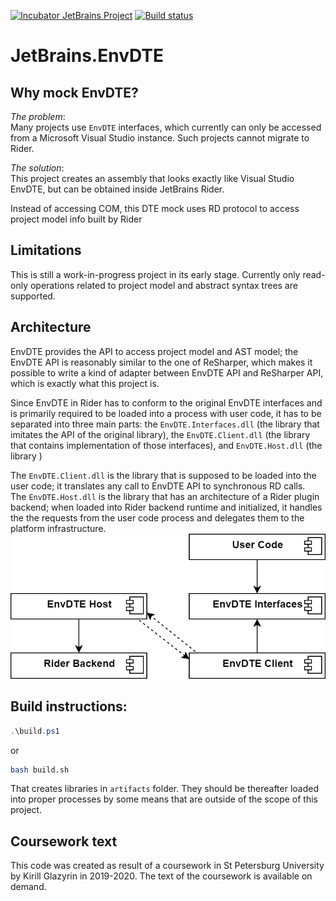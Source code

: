 ﻿[![Incubator JetBrains Project](http://jb.gg/badges/incubator.svg)](https://confluence.jetbrains.com/display/ALL/JetBrains+on+GitHub)
[![Build status](https://ci.appveyor.com/api/projects/status/3k72xhgntrj5t9h2?svg=true)](https://ci.appveyor.com/project/kirillgla/jetbrains-envdte)

JetBrains.EnvDTE
====

Why mock EnvDTE?
----
*The problem*:  
Many projects use `EnvDTE` interfaces, which currently can only be accessed from a Microsoft Visual Studio instance.
 Such projects cannot migrate to Rider.

*The solution*:  
This project creates an assembly that looks exactly like Visual Studio EnvDTE, but can be obtained inside JetBrains Rider.

Instead of accessing COM, this DTE mock uses RD protocol to access project model info built by Rider

Limitations
----
This is still a work-in-progress project in its early stage.
Currently only read-only operations related to project model and abstract syntax trees are supported.

Architecture
----
EnvDTE provides the API to access project model and AST model; the EnvDTE API is reasonably similar to the one of ReSharper,
which makes it possible to write a kind of adapter between EnvDTE API and ReSharper API, which is exactly what this project is.

Since EnvDTE in Rider has to conform to the original EnvDTE interfaces and is primarily required to be loaded into a process with user code,
it has to be separated into three main parts: the `EnvDTE.Interfaces.dll` (the library that imitates the API of the original library),
the `EnvDTE.Client.dll` (the library that contains implementation of those interfaces), and `EnvDTE.Host.dll` (the library )

The `EnvDTE.Client.dll` is the library that is supposed to be loaded into the user code; it translates any call to EnvDTE API to synchronous RD calls.  
The `EnvDTE.Host.dll` is the library that has an architecture of a Rider plugin backend;
when loaded into Rider backend runtime and initialized, it handles the the requests from the user code process
and delegates them to the platform infrastructure.
![](documentation/architecture.png)

Build instructions:
----
```powershell
.\build.ps1
```
or
```bash
bash build.sh
```

That creates libraries in `artifacts` folder.
They should be thereafter loaded into proper processes by some means that are outside of the scope of this project.

Coursework text
----
This code was created as result of a coursework in St Petersburg University by Kirill Glazyrin in 2019-2020.
The text of the coursework is available on demand.
